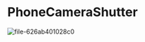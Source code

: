 # PhoneCameraShutter
![file-626ab401028c0](https://github.com/deepdewdeep/PhoneCameraShutter/assets/56537975/bf69877f-ccc6-4473-b5e3-a77ecd994019)

